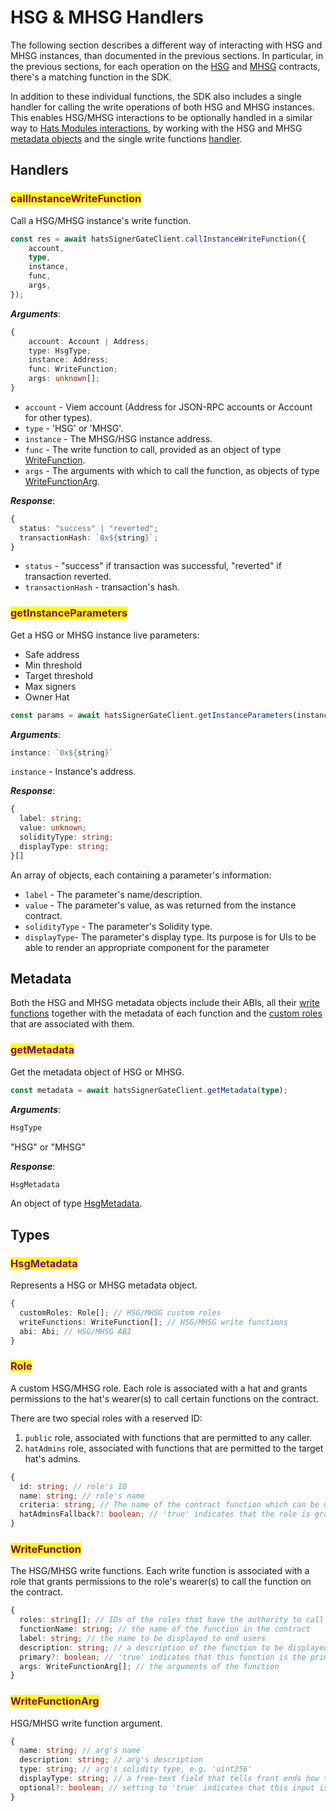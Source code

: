 # HSG & MHSG Handlers

The following section describes a different way of interacting with HSG and MHSG instances, than documented in the previous sections. In particular, in the previous sections, for each operation on the [HSG](hats-signer-gate.md) and [MHSG](multi-hats-signer-gate.md) contracts, there's a matching function in the SDK. &#x20;

In addition to these individual functions, the SDK also includes a single handler for calling the write operations of both HSG and MHSG instances. This enables HSG/MHSG interactions to be optionally handled in a similar way to [Hats Modules interactions](../hats-modules/modules-sdk/interact-with-instances.md#callinstancewritefunction), by working with the HSG and MHSG [metadata objects](hsg-and-mhsg-handlers.md#metadata) and the single write functions [handler](hsg-and-mhsg-handlers.md#handler).

## Handlers

### <mark style="color:purple;">callInstanceWriteFunction</mark>

Call a HSG/MHSG instance's write function.

```typescript
const res = await hatsSignerGateClient.callInstanceWriteFunction({
    account,
    type,
    instance,
    func,
    args,
});
```

_**Arguments**_:

```typescript
{
    account: Account | Address;
    type: HsgType;
    instance: Address;
    func: WriteFunction;
    args: unknown[];
}
```

* `account` - Viem account (Address for JSON-RPC accounts or Account for other types).
* `type` - 'HSG' or 'MHSG'.
* `instance` - The MHSG/HSG instance address.
* `func` - The write function to call, provided as an object of type [WriteFunction](hsg-and-mhsg-handlers.md#writefunction).
* `args` - The arguments with which to call the function, as objects of type [WriteFunctionArg](hsg-and-mhsg-handlers.md#writefunctionarg).

_**Response**_:

```typescript
{
  status: "success" | "reverted";
  transactionHash: `0x${string}`;
}
```

* `status` - "success" if transaction was successful, "reverted" if transaction reverted.
* `transactionHash` - transaction's hash.

### <mark style="color:purple;">getInstanceParameters</mark>

Get a HSG or MHSG instance live parameters:

* Safe address
* Min threshold
* Target threshold
* Max signers
* Owner Hat

```typescript
const params = await hatsSignerGateClient.getInstanceParameters(instance);
```

_**Arguments**_:

```typescript
instance: `0x${string}`
```

`instance` - Instance's address.

_**Response**_:

```typescript
{
  label: string;
  value: unknown;
  solidityType: string;
  displayType: string;
}[]
```

An array of objects, each containing a parameter's information:

* `label` - The parameter's name/description.
* `value` - The parameter's value, as was returned from the instance contract.
* `solidityType` - The parameter's Solidity type.
* `displayType`- The parameter's display type. Its purpose is for UIs to be able to render an appropriate component for the parameter

## Metadata

Both the HSG and MHSG metadata objects include their ABIs, all their [write functions](hsg-and-mhsg-handlers.md#writefunction) together with the metadata of each function and the [custom roles](hsg-and-mhsg-handlers.md#role) that are associated with them.&#x20;

### <mark style="color:purple;">getMetadata</mark>

Get the metadata object of HSG or MHSG.

```typescript
const metadata = await hatsSignerGateClient.getMetadata(type);
```

_**Arguments**_:

```typescript
HsgType
```

"HSG" or "MHSG"

_**Response**_:

```typescript
HsgMetadata
```

An object of type [HsgMetadata](hsg-and-mhsg-handlers.md#hsgmetadata).

## Types

### <mark style="color:purple;">HsgMetadata</mark>

Represents a HSG or MHSG metadata object.

```typescript
{
  customRoles: Role[]; // HSG/MHSG custom roles
  writeFunctions: WriteFunction[]; // HSG/MHSG write functions
  abi: Abi; // HSG/MHSG ABI
}
```

### <mark style="color:purple;">Role</mark>

A  custom HSG/MHSG role. Each role is associated with a hat and grants permissions to the hat's wearer(s) to call certain functions on the contract.

There are two special roles with a reserved ID:

1. `public` role, associated with functions that are permitted to any caller.
2. `hatAdmins` role, associated with functions that are permitted to the target hat's admins.

```typescript
{
  id: string; // role's ID
  name: string; // role's name
  criteria: string; // The name of the contract function which can be used to retrieve the role's hat
  hatAdminsFallback?: boolean; // 'true' indicates that the role is granted to the target hat's admin(s) if/when the role's criteria function returns zero.
}
```

### <mark style="color:purple;">WriteFunction</mark>

The HSG/MHSG write functions. Each write function is associated with a role that grants permissions to the role's wearer(s) to call the function on the contract.

```typescript
{
  roles: string[]; // IDs of the roles that have the authority to call the function
  functionName: string; // the name of the function in the contract
  label: string; // the name to be displayed to end users
  description: string; // a description of the function to be displayed to end users
  primary?: boolean; // 'true' indicates that this function is the primary function of the roles it is associated with. Front ends can use this information to display the function more prominently for each role
  args: WriteFunctionArg[]; // the arguments of the function
}
```

### <mark style="color:purple;">WriteFunctionArg</mark>

HSG/MHSG write function argument.

```typescript
{
  name: string; // arg's name
  description: string; // arg's description
  type: string; // arg's solidity type, e.g. 'uint256'
  displayType: string; // a free-text field that tells front ends how to generate a proper UI component for the parameter
  optional?: boolean; // setting to 'true' indicates that this input is optional
}
```
